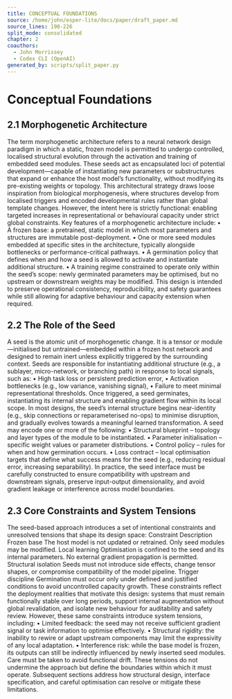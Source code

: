 ```yaml
---
title: CONCEPTUAL FOUNDATIONS
source: /home/john/esper-lite/docs/paper/draft_paper.md
source_lines: 190-226
split_mode: consolidated
chapter: 2
coauthors:
  - John Morrissey
  - Codex CLI (OpenAI)
generated_by: scripts/split_paper.py
---
```


# Conceptual Foundations

## 2.1 Morphogenetic Architecture
The term morphogenetic architecture refers to a neural network design paradigm in which a static, frozen model is permitted to undergo controlled, localised structural evolution through the activation and training of embedded seed modules. These seeds act as encapsulated loci of potential development—capable of instantiating new parameters or substructures that expand or enhance the host model’s functionality, without modifying its pre-existing weights or topology.
This architectural strategy draws loose inspiration from biological morphogenesis, where structures develop from localised triggers and encoded developmental rules rather than global template changes. However, the intent here is strictly functional: enabling targeted increases in representational or behavioural capacity under strict global constraints.
Key features of a morphogenetic architecture include:
• A frozen base: a pretrained, static model in which most parameters and structures are immutable post-deployment.
• One or more seed modules embedded at specific sites in the architecture, typically alongside bottlenecks or performance-critical pathways.
• A germination policy that defines when and how a seed is allowed to activate and instantiate additional structure.
• A training regime constrained to operate only within the seed’s scope: newly germinated parameters may be optimised, but no upstream or downstream weights may be modified.
This design is intended to preserve operational consistency, reproducibility, and safety guarantees while still allowing for adaptive behaviour and capacity extension when required.
## 2.2 The Role of the Seed
A seed is the atomic unit of morphogenetic change. It is a tensor or module—initialised but untrained—embedded within a frozen host network and designed to remain inert unless explicitly triggered by the surrounding context. Seeds are responsible for instantiating additional structure (e.g., a sublayer, micro-network, or branching path) in response to local signals, such as:
• High task loss or persistent prediction error,
• Activation bottlenecks (e.g., low variance, vanishing signal),
• Failure to meet minimal representational thresholds.
Once triggered, a seed germinates, instantiating its internal structure and enabling gradient flow within its local scope. In most designs, the seed’s internal structure begins near-identity (e.g., skip connections or reparameterised no-ops) to minimise disruption, and gradually evolves towards a meaningful learned transformation.
A seed may encode one or more of the following:
• Structural blueprint – topology and layer types of the module to be instantiated.
• Parameter initialisation – specific weight values or parameter distributions.
• Control policy – rules for when and how germination occurs.
• Loss contract – local optimisation targets that define what success means for the seed (e.g., reducing residual error, increasing separability).
In practice, the seed interface must be carefully constructed to ensure compatibility with upstream and downstream signals, preserve input-output dimensionality, and avoid gradient leakage or interference across model boundaries.
## 2.3 Core Constraints and System Tensions
The seed-based approach introduces a set of intentional constraints and unresolved tensions that shape its design space:
Constraint Description
Frozen base The host model is not updated or retrained. Only seed modules may be modified.
Local learning Optimisation is confined to the seed and its internal parameters. No external gradient propagation is permitted.
Structural isolation Seeds must not introduce side effects, change tensor shapes, or compromise compatibility of the model pipeline.
Trigger discipline Germination must occur only under defined and justified conditions to avoid uncontrolled capacity growth.
These constraints reflect the deployment realities that motivate this design: systems that must remain functionally stable over long periods, support internal augmentation without global revalidation, and isolate new behaviour for auditability and safety review.
However, these same constraints introduce system tensions, including:
• Limited feedback: the seed may not receive sufficient gradient signal or task information to optimise effectively.
• Structural rigidity: the inability to rewire or adapt upstream components may limit the expressivity of any local adaptation.
• Interference risk: while the base model is frozen, its outputs can still be indirectly influenced by newly inserted seed modules. Care must be taken to avoid functional drift.
These tensions do not undermine the approach but define the boundaries within which it must operate. Subsequent sections address how structural design, interface specification, and careful optimisation can resolve or mitigate these limitations.
